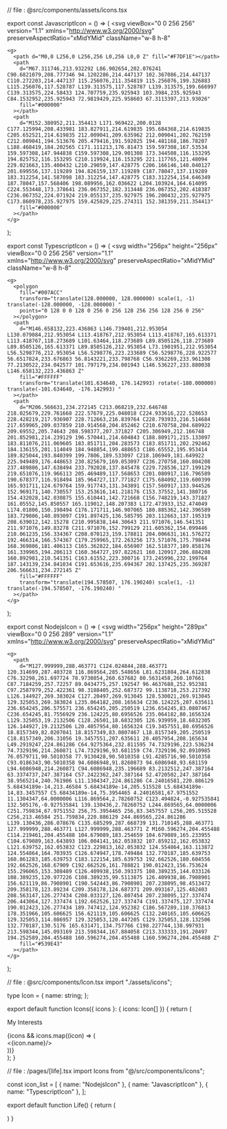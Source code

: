 // file : @src/components/assets/icons.tsx

export const JavascriptIcon = () => (
<svg
viewBox="0 0 256 256"
version="1.1"
xmlns="http://www.w3.org/2000/svg"
preserveAspectRatio="xMidYMid"
className="w-8 h-8"

>

    <g>
      <path d="M0,0 L256,0 L256,256 L0,256 L0,0 Z" fill="#F7DF1E"></path>
      <path
        d="M67.311746,213.932292 L86.902654,202.076241 C90.6821079,208.777346 94.1202286,214.447137 102.367086,214.447137 C110.272203,214.447137 115.256076,211.354819 115.256076,199.326883 L115.256076,117.528787 L139.313575,117.528787 L139.313575,199.666997 C139.313575,224.58433 124.707759,235.925943 103.3984,235.925943 C84.1532952,235.925943 72.9819429,225.958603 67.3113397,213.93026"
        fill="#000000"
      ></path>
      <path
        d="M152.380952,211.354413 L171.969422,200.0128 C177.125994,208.433981 183.827911,214.619835 195.684368,214.619835 C205.652521,214.619835 212.009041,209.635962 212.009041,202.762159 C212.009041,194.513676 205.479416,191.592025 194.481168,186.78207 L188.468419,184.202565 C171.111213,176.81473 159.597308,167.53534 159.597308,147.944838 C159.597308,129.901308 173.344508,116.153295 194.825752,116.153295 C210.119924,116.153295 221.117765,121.48094 229.021663,135.400432 L210.29059,147.428775 C206.166146,140.040127 201.699556,137.119289 194.826159,137.119289 C187.78047,137.119289 183.312254,141.587098 183.312254,147.428775 C183.312254,154.646349 187.78047,157.568406 198.089956,162.036622 L204.103924,164.614095 C224.553448,173.378641 236.067352,182.313448 236.067352,202.418387 C236.067352,224.071924 219.055137,235.927975 196.200432,235.927975 C173.860978,235.927975 159.425829,225.274311 152.381359,211.354413"
        fill="#000000"
      ></path>
    </g>

  </svg>
);

export const TypescriptIcon = () => (
<svg
width="256px"
height="256px"
viewBox="0 0 256 256"
version="1.1"
xmlns="http://www.w3.org/2000/svg"
preserveAspectRatio="xMidYMid"
className="w-8 h-8"

>

    <g>
      <polygon
        fill="#007ACC"
        transform="translate(128.000000, 128.000000) scale(1, -1) translate(-128.000000, -128.000000) "
        points="0 128 0 0 128 0 256 0 256 128 256 256 128 256 0 256"
      ></polygon>
      <path
        d="M146.658132,223.436863 L146.739401,212.953054 L130.079084,212.953054 L113.418767,212.953054 L113.418767,165.613371 L113.418767,118.273689 L101.63464,118.273689 L89.8505126,118.273689 L89.8505126,165.613371 L89.8505126,212.953054 L73.1901951,212.953054 L56.5298776,212.953054 L56.5298776,223.233689 C56.5298776,228.922577 56.6517824,233.676863 56.8143221,233.798768 C56.9362269,233.961308 77.2130522,234.042577 101.797179,234.001943 L146.536227,233.880038 L146.658132,223.436863 Z"
        fill="#FFFFFF"
        transform="translate(101.634640, 176.142993) rotate(-180.000000) translate(-101.634640, -176.142993) "
      ></path>
      <path
        d="M206.566631,234.272145 C213.068219,232.646748 218.025679,229.761668 222.57679,225.048018 C224.933616,222.528653 228.428219,217.936907 228.712663,216.839764 C228.793933,216.514684 217.659965,209.037859 210.914568,204.852462 C210.670758,204.689922 209.69552,205.74643 208.598377,207.371827 C205.306949,212.166748 201.852981,214.239129 196.570441,214.604843 C188.809171,215.133097 183.811076,211.069605 183.851711,204.283573 C183.851711,202.292462 184.136155,201.114049 184.948854,199.488653 C186.65552,195.953414 189.825044,193.840399 199.7806,189.533097 C218.106949,181.649922 225.949489,176.448653 230.825679,169.053097 C236.270758,160.804208 237.489806,147.638494 233.792028,137.845478 C229.728536,127.199129 219.651076,119.966113 205.469489,117.568653 C201.080917,116.796589 190.678377,116.918494 185.964727,117.771827 C175.684092,119.600399 165.931711,124.679764 159.917743,131.343891 C157.560917,133.944526 152.969171,140.730557 153.253616,141.218176 C153.37552,141.380716 154.432028,142.030875 155.610441,142.721668 C156.748219,143.371827 161.05552,145.850557 165.119012,148.207383 L172.473933,152.474049 L174.01806,150.198494 C176.171711,146.907065 180.885362,142.396589 183.729806,140.893097 C191.897425,136.585795 203.112663,137.195319 208.639012,142.15278 C210.995838,144.30643 211.971076,146.541351 211.971076,149.83278 C211.971076,152.799129 211.605362,154.099446 210.061235,156.334367 C208.070123,159.178811 204.006631,161.576272 192.466314,166.574367 C179.259965,172.263256 173.571076,175.798494 168.369806,181.406113 C165.362822,184.656907 162.518377,189.858176 161.339965,194.206113 C160.364727,197.822621 160.120917,206.884208 160.892981,210.541351 C163.61552,223.300716 173.245996,232.199764 187.143139,234.841034 C191.653616,235.694367 202.137425,235.369287 206.566631,234.272145 Z"
        fill="#FFFFFF"
        transform="translate(194.578507, 176.190240) scale(1, -1) translate(-194.578507, -176.190240) "
      ></path>
    </g>

  </svg>
);

export const NodejsIcon = () => (
<svg
width="256px"
height="289px"
viewBox="0 0 256 289"
version="1.1"
xmlns="http://www.w3.org/2000/svg"
preserveAspectRatio="xMidYMid"

>

    <g>
      <path
        d="M127.999999,288.463771 C124.024844,288.463771 120.314699,287.403728 116.869564,285.548656 L81.6231884,264.612838 C76.32298,261.697724 78.9730854,260.637682 80.5631458,260.107661 C87.7184259,257.72257 89.0434775,257.192547 96.4637688,252.952381 C97.2587979,252.422361 98.3188405,252.687372 99.1138718,253.217392 L126.144927,269.383024 C127.20497,269.913045 128.530021,269.913045 129.325053,269.383024 L235.064182,208.165634 C236.124225,207.635611 236.654245,206.575571 236.654245,205.250519 L236.654245,83.0807467 C236.654245,81.7556929 236.124225,80.6956526 235.064182,80.1656324 L129.325053,19.2132506 C128.26501,18.6832305 126.939959,18.6832305 126.144927,19.2132506 L20.4057954,80.1656324 C19.3457551,80.6956526 18.8157349,82.0207041 18.8157349,83.0807467 L18.8157349,205.250519 C18.8157349,206.31056 19.3457551,207.635611 20.4057954,208.165634 L49.2919247,224.861286 C64.9275364,232.811595 74.7329196,223.536234 74.7329196,214.260871 L74.7329196,93.681159 C74.7329196,92.0910985 76.0579711,90.5010358 77.9130428,90.5010358 L91.4285716,90.5010358 C93.0186343,90.5010358 94.6086948,91.8260873 94.6086948,93.681159 L94.6086948,214.260871 C94.6086948,235.196689 83.2132512,247.387164 63.3374737,247.387164 C57.2422362,247.387164 52.4720502,247.387164 38.9565214,240.761906 L11.1304347,224.861286 C4.24016581,220.886129 5.68434189e-14,213.46584 5.68434189e-14,205.515528 L5.68434189e-14,83.3457557 C5.68434189e-14,75.3954465 4.24016581,67.9751552 11.1304347,64.0000006 L116.869564,2.78260752 C123.494824,-0.927535841 132.505176,-0.927535841 139.130436,2.78260752 L244.869565,64.0000006 C251.759834,67.9751552 256,75.3954465 256,83.3457557 L256,205.515528 C256,213.46584 251.759834,220.886129 244.869565,224.861286 L139.130436,286.078676 C135.685299,287.668739 131.710145,288.463771 127.999999,288.463771 L127.999999,288.463771 Z M160.596274,204.455488 C114.219461,204.455488 104.679089,183.254659 104.679089,165.233955 C104.679089,163.643893 106.004141,162.053832 107.859212,162.053832 L121.639752,162.053832 C123.229813,162.053832 124.554864,163.113872 124.554864,164.703935 C126.674947,178.749484 132.770187,185.639753 160.861283,185.639753 C183.122154,185.639753 192.662526,180.604556 192.662526,168.67909 C192.662526,161.788821 190.012423,156.753624 155.296065,153.308489 C126.409938,150.393375 108.389235,144.033126 108.389235,120.977226 C108.389235,99.5113875 126.409938,86.7908901 156.621119,86.7908901 C190.542443,86.7908901 207.238095,98.4513472 209.358178,123.89234 C209.358178,124.687371 209.093167,125.482403 208.563147,126.277434 C208.033127,126.807454 207.238095,127.337474 206.443064,127.337474 L192.662526,127.337474 C191.337475,127.337474 190.012423,126.277434 189.747412,124.952382 C186.567289,110.376813 178.351966,105.606625 156.621119,105.606625 C132.240165,105.606625 129.325053,114.086957 129.325053,120.447205 C129.325053,128.132506 132.770187,130.5176 165.631471,134.757766 C198.227744,138.997931 213.598344,145.093169 213.598344,167.884058 C213.333333,191.20497 194.252589,204.455488 160.596274,204.455488 L160.596274,204.455488 Z"
        fill="#539E43"
      ></path>
    </g>

  </svg>
);

// file : @src/components/Icon.tsx
import "./assets/icons";

type Icon = {
name: string;
};

export default function Icons({ icons }: { icons: Icon[] }) {
return (
<div className="mt-24 grid grid-cols-1 sm:grid-cols-3 lg:grid-cols-4 xl:grid-cols-5 gap-5">
<div className="font-bold text-gray-700 text-3xl">
<p className="my-3">My Interests</p>
</div>
<div className="flex items-center">
{icons &&
icons.map((icon) => (
<div key={icon.name}>
<span className="svg:w-6 svg:h-6 svg:p-1 border-2 border-orange-200 rounded-lg hover:border-blue-500 sm:hover:scale-105 sm:transition">
<{icon.name}/>
</span>
<div className="w-1"></div>
</div>
))}
</div>
</div>
);
}

// file : /pages/[life].tsx
import Icons from "@/src/components/icons";

const icon_list = [
{ name: "NodejsIcon" },
{ name: "JavascriptIcon" },
{ name: "TypescriptIcon" },
];

export default function Life() {
return (
<div>
<Icons icons={icon_list} />
</div>
)
}
